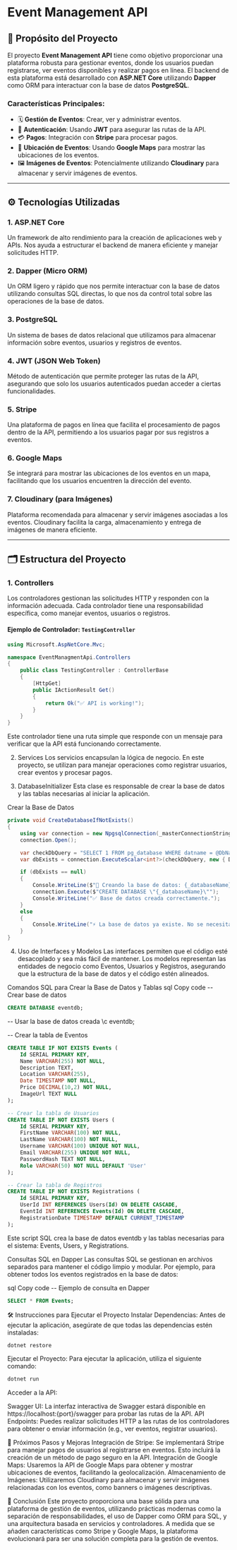 ﻿# Event Management API

## 📌 Propósito del Proyecto

El proyecto **Event Management API** tiene como objetivo proporcionar una plataforma robusta para gestionar eventos, donde los usuarios puedan registrarse, ver eventos disponibles y realizar pagos en línea. El backend de esta plataforma está desarrollado con **ASP.NET Core** utilizando **Dapper** como ORM para interactuar con la base de datos **PostgreSQL**.

### Características Principales:
- 🗓️ **Gestión de Eventos**: Crear, ver y administrar eventos.
- 🔐 **Autenticación**: Usando **JWT** para asegurar las rutas de la API.
- 💳 **Pagos**: Integración con **Stripe** para procesar pagos.
- 📍 **Ubicación de Eventos**: Usando **Google Maps** para mostrar las ubicaciones de los eventos.
- 🖼️ **Imágenes de Eventos**: Potencialmente utilizando **Cloudinary** para almacenar y servir imágenes de eventos.

---

## ⚙️ Tecnologías Utilizadas

### 1. **ASP.NET Core**
Un framework de alto rendimiento para la creación de aplicaciones web y APIs. Nos ayuda a estructurar el backend de manera eficiente y manejar solicitudes HTTP.

### 2. **Dapper (Micro ORM)**
Un ORM ligero y rápido que nos permite interactuar con la base de datos utilizando consultas SQL directas, lo que nos da control total sobre las operaciones de la base de datos.

### 3. **PostgreSQL**
Un sistema de bases de datos relacional que utilizamos para almacenar información sobre eventos, usuarios y registros de eventos.

### 4. **JWT (JSON Web Token)**
Método de autenticación que permite proteger las rutas de la API, asegurando que solo los usuarios autenticados puedan acceder a ciertas funcionalidades.

### 5. **Stripe**
Una plataforma de pagos en línea que facilita el procesamiento de pagos dentro de la API, permitiendo a los usuarios pagar por sus registros a eventos.

### 6. **Google Maps**
Se integrará para mostrar las ubicaciones de los eventos en un mapa, facilitando que los usuarios encuentren la dirección del evento.

### 7. **Cloudinary (para Imágenes)**
Plataforma recomendada para almacenar y servir imágenes asociadas a los eventos. Cloudinary facilita la carga, almacenamiento y entrega de imágenes de manera eficiente.

---

## 🗂️ Estructura del Proyecto

### 1. **Controllers**
Los controladores gestionan las solicitudes HTTP y responden con la información adecuada. Cada controlador tiene una responsabilidad específica, como manejar eventos, usuarios o registros.

#### Ejemplo de Controlador: `TestingController`

```csharp
using Microsoft.AspNetCore.Mvc;

namespace EventManagmentApi.Controllers
{
    public class TestingController : ControllerBase
    {
        [HttpGet]
        public IActionResult Get()
        {
            return Ok("✅ API is working!");
        }
    }
}
```
Este controlador tiene una ruta simple que responde con un mensaje para verificar que la API está funcionando correctamente.

2. Services
Los servicios encapsulan la lógica de negocio. En este proyecto, se utilizan para manejar operaciones como registrar usuarios, crear eventos y procesar pagos.

3. DatabaseInitializer
Esta clase es responsable de crear la base de datos y las tablas necesarias al iniciar la aplicación.

Crear la Base de Datos
```csharp
private void CreateDatabaseIfNotExists()
{
    using var connection = new NpgsqlConnection(_masterConnectionString);
    connection.Open();

    var checkDbQuery = "SELECT 1 FROM pg_database WHERE datname = @DbName";
    var dbExists = connection.ExecuteScalar<int?>(checkDbQuery, new { DbName = _databaseName });

    if (dbExists == null)
    {
        Console.WriteLine($"🔹 Creando la base de datos: {_databaseName}...");
        connection.Execute($"CREATE DATABASE \"{_databaseName}\"");
        Console.WriteLine("✅ Base de datos creada correctamente.");
    }
    else
    {
        Console.WriteLine("⚡ La base de datos ya existe. No se necesita crearla.");
    }
}
```

4. Uso de Interfaces y Modelos
Las interfaces permiten que el código esté desacoplado y sea más fácil de mantener. Los modelos representan las entidades de negocio como Eventos, Usuarios y Registros, asegurando que la estructura de la base de datos y el código estén alineados.

Comandos SQL para Crear la Base de Datos y Tablas
sql
Copy code
-- Crear base de datos
```sql
CREATE DATABASE eventdb;
```
-- Usar la base de datos creada
\c eventdb;

-- Crear la tabla de Eventos
```sql
CREATE TABLE IF NOT EXISTS Events (
    Id SERIAL PRIMARY KEY,
    Name VARCHAR(255) NOT NULL,
    Description TEXT,
    Location VARCHAR(255),
    Date TIMESTAMP NOT NULL,
    Price DECIMAL(10,2) NOT NULL,
    ImageUrl TEXT NULL
);

-- Crear la tabla de Usuarios
CREATE TABLE IF NOT EXISTS Users (
    Id SERIAL PRIMARY KEY,
    FirstName VARCHAR(100) NOT NULL,
    LastName VARCHAR(100) NOT NULL,
    Username VARCHAR(100) UNIQUE NOT NULL,
    Email VARCHAR(255) UNIQUE NOT NULL,
    PasswordHash TEXT NOT NULL,
    Role VARCHAR(50) NOT NULL DEFAULT 'User'
);

-- Crear la tabla de Registros
CREATE TABLE IF NOT EXISTS Registrations (
    Id SERIAL PRIMARY KEY,
    UserId INT REFERENCES Users(Id) ON DELETE CASCADE,
    EventId INT REFERENCES Events(Id) ON DELETE CASCADE,
    RegistrationDate TIMESTAMP DEFAULT CURRENT_TIMESTAMP
);
```

Este script SQL crea la base de datos eventdb y las tablas necesarias para el sistema: Events, Users, y Registrations.

Consultas SQL en Dapper
Las consultas SQL se gestionan en archivos separados para mantener el código limpio y modular. Por ejemplo, para obtener todos los eventos registrados en la base de datos:

sql
Copy code
-- Ejemplo de consulta en Dapper
```sql
SELECT * FROM Events;
```
🛠️ Instrucciones para Ejecutar el Proyecto
Instalar Dependencias: Antes de ejecutar la aplicación, asegúrate de que todas las dependencias estén instaladas:
```bash
dotnet restore
```

Ejecutar el Proyecto: Para ejecutar la aplicación, utiliza el siguiente comando:
```bash
dotnet run
```
Acceder a la API:

Swagger UI: La interfaz interactiva de Swagger estará disponible en https://localhost:{port}/swagger para probar las rutas de la API.
API Endpoints: Puedes realizar solicitudes HTTP a las rutas de los controladores para obtener o enviar información (e.g., ver eventos, registrar usuarios).

🚀 Próximos Pasos y Mejoras
Integración de Stripe: Se implementará Stripe para manejar pagos de usuarios al registrarse en eventos. Esto incluirá la creación de un método de pago seguro en la API.
Integración de Google Maps: Usaremos la API de Google Maps para obtener y mostrar ubicaciones de eventos, facilitando la geolocalización.
Almacenamiento de Imágenes: Utilizaremos Cloudinary para almacenar y servir imágenes relacionadas con los eventos, como banners o imágenes descriptivas.

🎯 Conclusión
Este proyecto proporciona una base sólida para una plataforma de gestión de eventos, utilizando prácticas modernas como la separación de responsabilidades, el uso de Dapper como ORM para SQL, y una arquitectura basada en servicios y controladores. A medida que se añaden características como Stripe y Google Maps, la plataforma evolucionará para ser una solución completa para la gestión de eventos.
